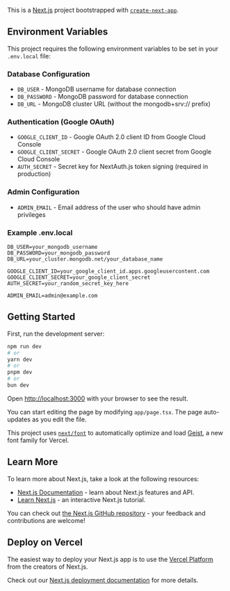 This is a [Next.js](https://nextjs.org) project bootstrapped with [`create-next-app`](https://nextjs.org/docs/app/api-reference/cli/create-next-app).

## Environment Variables

This project requires the following environment variables to be set in your `.env.local` file:

### Database Configuration

- `DB_USER` - MongoDB username for database connection
- `DB_PASSWORD` - MongoDB password for database connection
- `DB_URL` - MongoDB cluster URL (without the mongodb+srv:// prefix)

### Authentication (Google OAuth)

- `GOOGLE_CLIENT_ID` - Google OAuth 2.0 client ID from Google Cloud Console
- `GOOGLE_CLIENT_SECRET` - Google OAuth 2.0 client secret from Google Cloud Console
- `AUTH_SECRET` - Secret key for NextAuth.js token signing (required in production)

### Admin Configuration

- `ADMIN_EMAIL` - Email address of the user who should have admin privileges

### Example .env.local

```
DB_USER=your_mongodb_username
DB_PASSWORD=your_mongodb_password
DB_URL=your_cluster.mongodb.net/your_database_name

GOOGLE_CLIENT_ID=your_google_client_id.apps.googleusercontent.com
GOOGLE_CLIENT_SECRET=your_google_client_secret
AUTH_SECRET=your_random_secret_key_here

ADMIN_EMAIL=admin@example.com
```

## Getting Started

First, run the development server:

```bash
npm run dev
# or
yarn dev
# or
pnpm dev
# or
bun dev
```

Open [http://localhost:3000](http://localhost:3000) with your browser to see the result.

You can start editing the page by modifying `app/page.tsx`. The page auto-updates as you edit the file.

This project uses [`next/font`](https://nextjs.org/docs/app/building-your-application/optimizing/fonts) to automatically optimize and load [Geist](https://vercel.com/font), a new font family for Vercel.

## Learn More

To learn more about Next.js, take a look at the following resources:

- [Next.js Documentation](https://nextjs.org/docs) - learn about Next.js features and API.
- [Learn Next.js](https://nextjs.org/learn) - an interactive Next.js tutorial.

You can check out [the Next.js GitHub repository](https://github.com/vercel/next.js) - your feedback and contributions are welcome!

## Deploy on Vercel

The easiest way to deploy your Next.js app is to use the [Vercel Platform](https://vercel.com/new?utm_medium=default-template&filter=next.js&utm_source=create-next-app&utm_campaign=create-next-app-readme) from the creators of Next.js.

Check out our [Next.js deployment documentation](https://nextjs.org/docs/app/building-your-application/deploying) for more details.
